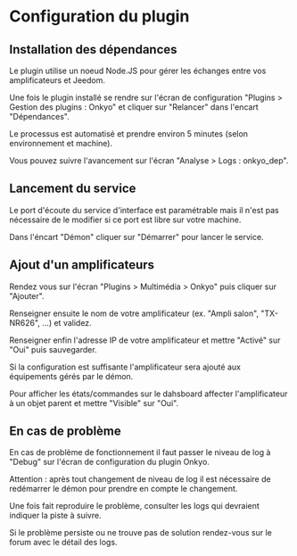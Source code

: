 # Configuration du plugin

## Installation des dépendances

Le plugin utilise un noeud Node.JS pour gérer les échanges entre vos amplificateurs et Jeedom.

Une fois le plugin installé se rendre sur l'écran de configuration "Plugins > Gestion des plugins : Onkyo" et cliquer sur "Relancer" dans l'encart "Dépendances".

Le processus est automatisé et prendre environ 5 minutes (selon environnement et machine).

Vous pouvez suivre l'avancement sur l'écran "Analyse > Logs : onkyo_dep".

## Lancement du service

Le port d'écoute du service d'interface est paramétrable mais il n'est pas nécessaire de le modifier si ce port est libre sur votre machine.

Dans l'éncart "Démon" cliquer sur "Démarrer" pour lancer le service.

## Ajout d'un amplificateurs

Rendez vous sur l'écran "Plugins > Multimédia > Onkyo" puis cliquer sur "Ajouter".

Renseigner ensuite le nom de votre amplificateur (ex. "Ampli salon", "TX-NR626", ...) et validez.

Renseigner enfin l'adresse IP de votre amplificateur et mettre "Activé" sur "Oui" puis sauvegarder.

Si la configuration est suffisante l'amplificateur sera ajouté aux équipements gérés par le démon.

Pour afficher les états/commandes sur le dahsboard affecter l'amplificateur à un objet parent et mettre "Visible" sur "Oui".

## En cas de problème

En cas de problème de fonctionnement il faut passer le niveau de log à "Debug" sur l'écran de configuration du plugin Onkyo.

Attention : après tout changement de niveau de log il est nécessaire de redémarrer le démon pour prendre en compte le changement.

Une fois fait reproduire le problème, consulter les logs qui devraient indiquer la piste à suivre.

Si le problème persiste ou ne trouve pas de solution rendez-vous sur le forum avec le détail des logs.